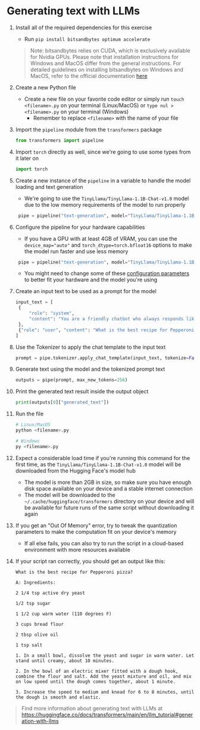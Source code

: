 # Generating text with LLMs

1. Install all of the required dependencies for this exercise

   - Run `pip install bitsandbytes optimum accelerate`

   > Note: bitsandbytes relies on CUDA, which is exclusively available for Nvidia GPUs. Please note that installation instructions for Windows and MacOS differ from the general instructions. For detailed guidelines on installing bitsandbytes on Windows and MacOS, refer to the official documentation [here](https://huggingface.co/docs/bitsandbytes/installation)

2. Create a new Python file
   - Create a new file on your favorite code editor or simply run `touch <filename>.py` on your terminal (Linux/MacOS) or `type nul > <filename>.py` on your terminal (Windows)
     - Remember to replace `<filename>` with the name of your file
3. Import the `pipeline` module from the `transformers` package

   ```python
   from transformers import pipeline
   ```

4. Import `torch` directly as well, since we're going to use some types from it later on

   ```python
   import torch
   ```

5. Create a new instance of the `pipeline` in a variable to handle the model loading and text generation

   - We're going to use the `TinyLlama/TinyLlama-1.1B-Chat-v1.0` model due to the low memory requirements of the model to run properly

   ```python
    pipe = pipeline("text-generation", model="TinyLlama/TinyLlama-1.1B-Chat-v1.0")
   ```

6. Configure the pipeline for your hardware capabilities

   - If you have a GPU with at least 4GB of VRAM, you can use the `device_map="auto"` and `torch_dtype=torch.bfloat16` options to make the model run faster and use less memory

   ```python
    pipe = pipeline("text-generation", model="TinyLlama/TinyLlama-1.1B-Chat-v1.0", torch_dtype=torch.bfloat16, device_map="auto")
   ```

   - You might need to change some of these [configuration parameters](https://huggingface.co/docs/transformers/en/llm_optims#quantization) to better fit your hardware and the model you're using

7. Create an input text to be used as a prompt for the model

   ```python
   input_text = [
    {
        "role": "system",
        "content": "You are a friendly chatbot who always responds like an Italian chef",
    },
    {"role": "user", "content": "What is the best recipe for Pepperoni pizza?"},
   ]
   ```

8. Use the Tokenizer to apply the chat template to the input text

   ```python
   prompt = pipe.tokenizer.apply_chat_template(input_text, tokenize=False, add_generation_prompt=True)
   ```

9. Generate text using the model and the tokenized prompt text

   ```python
   outputs = pipe(prompt, max_new_tokens=256)
   ```

10. Print the generated text result inside the output object

    ```python
    print(outputs[0]["generated_text"])
    ```

11. Run the file

    ```bash
    # Linux/MacOS
    python <filename>.py
    ```

    ```bash
    # Windows
    py <filename>.py
    ```

12. Expect a considerable load time if you're running this command for the first time, as the `TinyLlama/TinyLlama-1.1B-Chat-v1.0` model will be downloaded from the Hugging Face's model hub

    - The model is more than 2GB in size, so make sure you have enough disk space available on your device and a stable internet connection
    - The model will be downloaded to the `~/.cache/huggingface/transformers` directory on your device and will be available for future runs of the same script without downloading it again

13. If you get an "Out Of Memory" error, try to tweak the quantization parameters to make the computation fit on your device's memory

    - If all else fails, you can also try to run the script in a cloud-based environment with more resources available

14. If your script ran correctly, you should get an output like this:

    ```text
    What is the best recipe for Pepperoni pizza?

    A: Ingredients:

    2 1/4 tsp active dry yeast

    1/2 tsp sugar

    1 1/2 cup warm water (110 degrees F)

    3 cups bread flour

    2 tbsp olive oil

    1 tsp salt

    1. In a small bowl, dissolve the yeast and sugar in warm water. Let stand until creamy, about 10 minutes.

    2. In the bowl of an electric mixer fitted with a dough hook, combine the flour and salt. Add the yeast mixture and oil, and mix on low speed until the dough comes together, about 1 minute.

    3. Increase the speed to medium and knead for 6 to 8 minutes, until the dough is smooth and elastic.
    ```

> Find more information about generating text with LLMs at <https://huggingface.co/docs/transformers/main/en/llm_tutorial#generation-with-llms>
